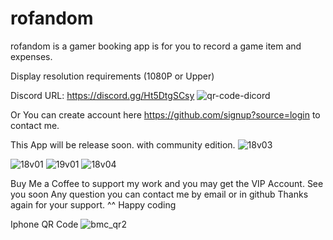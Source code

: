 # rofandom
rofandom is a gamer booking app is for you to record a game item and expenses.

Display resolution requirements (1080P or Upper)

Discord URL: https://discord.gg/Ht5DtgSCsy
![qr-code-dicord](https://github.com/icebreakero/rofandom/assets/143504409/ab3c049c-e445-4324-87be-bb06e5a1911d)

</h>Or You can create account here https://github.com/signup?source=login to contact me. </h>


This App will be release soon. with community edition.
![18v03](https://github.com/icebreakero/rofandom/assets/143504409/f4dda970-c2db-4c2c-bad3-e8766d382b8c)

![18v01](https://github.com/icebreakero/rofandom/assets/143504409/6d7f85ce-c50a-489d-85ef-0dc49f7e8c2d)
![19v01](https://github.com/icebreakero/rofandom/assets/143504409/3812054c-251f-470f-a4e3-ea2a2eea9994)
![18v04](https://github.com/icebreakero/rofandom/assets/143504409/ceb4f7ae-21aa-48a2-a441-6ddde1df555b)



Buy Me a Coffee to support my work and you may get the VIP Account.
See you soon
Any question you can contact me by email or in github
Thanks again for your support. ^^ Happy coding

Iphone QR Code
![bmc_qr2](https://github.com/icebreakero/rofandom/assets/143504409/f81a43ad-2647-4929-ae0d-3fa0d99492db)
